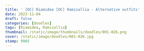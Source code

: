 ```yaml
---
title: ' [OC] Riamidea [OC] Ramisallia - Alternative outfits'
date: 2023-11-04
draft: false
categories: [doodles]
tags: [Riamidea, Ramisallia]
thumbnail: /static/image/thumbnails/doodles/001-026.png
cover: /static/image/doodles/001-026.jpg
stamp: 9965
---
```

